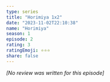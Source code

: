 ```yaml
---
type: series
title: "Horimiya 1x2"
date: "2023-11-02T22:10:38"
name: "Horimiya"
season: 1
episode: 2
rating: 3
ratingEmoji: ⭐️⭐️⭐️
share: false
---
```


*[No review was written for this episode]*
